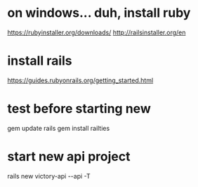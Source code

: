 # on windows... duh, install ruby

https://rubyinstaller.org/downloads/
http://railsinstaller.org/en

# install rails

https://guides.rubyonrails.org/getting_started.html


# test before starting new
gem update rails
gem install railties

# start new api project
rails new victory-api --api -T

